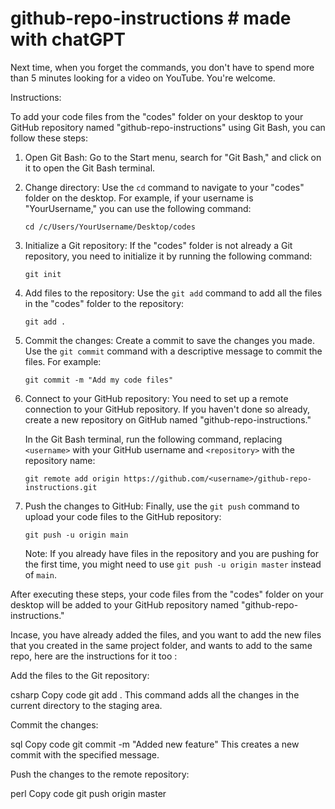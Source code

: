 # github-repo-instructions # made with chatGPT
Next time, when you forget the commands, you don't have to spend more than 5 minutes looking for a video on YouTube. You're welcome.

Instructions:

To add your code files from the "codes" folder on your desktop to your GitHub repository named "github-repo-instructions" using Git Bash, you can follow these steps:

1. Open Git Bash: Go to the Start menu, search for "Git Bash," and click on it to open the Git Bash terminal.

2. Change directory: Use the `cd` command to navigate to your "codes" folder on the desktop. For example, if your username is "YourUsername," you can use the following command:
   ```
   cd /c/Users/YourUsername/Desktop/codes
   ```

3. Initialize a Git repository: If the "codes" folder is not already a Git repository, you need to initialize it by running the following command:
   ```
   git init
   ```

4. Add files to the repository: Use the `git add` command to add all the files in the "codes" folder to the repository:
   ```
   git add .
   ```

5. Commit the changes: Create a commit to save the changes you made. Use the `git commit` command with a descriptive message to commit the files. For example:
   ```
   git commit -m "Add my code files"
   ```

6. Connect to your GitHub repository: You need to set up a remote connection to your GitHub repository. If you haven't done so already, create a new repository on GitHub named "github-repo-instructions."

   In the Git Bash terminal, run the following command, replacing `<username>` with your GitHub username and `<repository>` with the repository name:
   ```
   git remote add origin https://github.com/<username>/github-repo-instructions.git
   ```

7. Push the changes to GitHub: Finally, use the `git push` command to upload your code files to the GitHub repository:
   ```
   git push -u origin main
   ```

   Note: If you already have files in the repository and you are pushing for the first time, you might need to use `git push -u origin master` instead of `main`.

After executing these steps, your code files from the "codes" folder on your desktop will be added to your GitHub repository named "github-repo-instructions."


Incase, you have already added the files, and you want to add the new files that you created in the same project folder, and wants to add to the same repo, here are the instructions for it too :

Add the files to the Git repository:

csharp
Copy code
git add .
This command adds all the changes in the current directory to the staging area.

Commit the changes:

sql
Copy code
git commit -m "Added new feature"
This creates a new commit with the specified message.

Push the changes to the remote repository:

perl
Copy code
git push origin master
